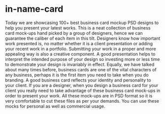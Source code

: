 # in-name-card
Today we are showcasing 100+ best business card mockup PSD designs to help you present your latest works. This is a neat collection of business card mock-ups hand picked by a group of designers, hence we can guarantee the caliber of each item in this tilt. Designers know how important work presented is, no matter whether it is a client presentation or adding your recent work in a portfolio. Submitting your work in a proper and more appealing way is also a creative component. A good presentation helps to interpret the intended purpose of your design so investing more or less time to demonstrate your design is invariably in effect. Equally, we have talked about many times before, business cards are one of the vital characters of any business, perhaps it is the first item you need to take when you do branding. A good business card reflects your identity and personality to your client. If you are a designer, when you design a business card for your client you really need to take advantage of these business card mock-ups in order to present your work. All these mock-ups are in PSD format so it is very comfortable to cut these files as per your demands. You can use these mocks for personal as well as commercial usage.
